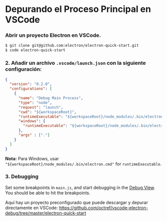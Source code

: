 # Depurando el Proceso Principal en VSCode

### Abrir un proyecto Electron en VSCode.

```sh
$ git clone git@github.com:electron/electron-quick-start.git
$ code electron-quick-start
```

### 2. Añadir un archivo `.vscode/launch.json` con la siguiente configuración:

```json
{
  "version": "0.2.0",
  "configurations": [
    {
      "name": "Debug Main Process",
      "type": "node",
      "request": "launch",
      "cwd": "${workspaceRoot}",
      "runtimeExecutable": "${workspaceRoot}/node_modules/.bin/electron",
      "windows": {
        "runtimeExecutable": "${workspaceRoot}/node_modules/.bin/electron.cmd"
      },
      "args" : ["."]
    }
  ]
}
```

**Nota:** Para Windows, usar `"${workspaceRoot}/node_modules/.bin/electron.cmd"` for `runtimeExecutable`.

### 3. Debugging

Set some breakpoints in `main.js`, and start debugging in the [Debug View](https://code.visualstudio.com/docs/editor/debugging). You should be able to hit the breakpoints.

Aquí hay un proyecto preconfigurado que puede descargar y depurar directamente en VSCode: https://github.com/octref/vscode-electron-debug/tree/master/electron-quick-start